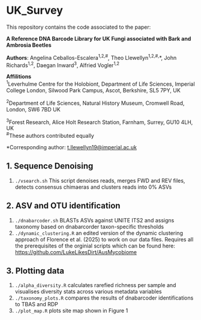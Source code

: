 # UK_Survey
This repository contains the code associated to the paper:
<br/>

**A Reference DNA Barcode Library for UK Fungi associated with Bark and Ambrosia Beetles**
<br/>

**Authors**:
Angelina Ceballos-Escalera<sup>1,2,#</sup>, Theo Llewellyn<sup>1,2,#,</sup>*, John Richards<sup>1,2</sup>, Daegan Inward<sup>3</sup>, Alfried Vogler<sup>1,2</sup>
<br/>

**Affilitions**<br/>
<sup>1</sup>Leverhulme Centre for the Holobiont, Department of Life Sciences, Imperial College London, Silwood Park Campus, Ascot, Berkshire, SL5 7PY, UK

<sup>2</sup>Department of Life Sciences, Natural History Museum, Cromwell Road, London, SW6 7BD UK 

<sup>3</sup>Forest Research, Alice Holt Research Station, Farnham, Surrey, GU10 4LH, UK
<br/>
<sup>#</sup>These authors contributed equally

*Corresponding author: t.llewellyn19@imperial.ac.uk


## 1. Sequence Denoising
1. `./vsearch.sh` This script denoises reads, merges FWD and REV files, detects consensus chimaeras and clusters reads into 0% ASVs

## 2. ASV and OTU identification
1. `./dnabarcoder.sh` BLASTs ASVs against UNITE ITS2 and assigns taxonomy based on dnabarcorder taxon-specific thresholds
2. `./dynamic_clustering.R` an edited version of the dynamic clustering approach of Florence et al. (2025) to work on our data files. Requires all the prerequisites of the orginial scripts which can be found here: https://github.com/LukeLikesDirt/AusMycobiome

## 3. Plotting data
1. `./alpha_diversity.R` calculates rarefied richness per sample and visualises diversity stats across various metadata variables
2. `./taxonomy_plots.R` compares the results of dnabarcoder identifications to TBAS and RDP
3. `./plot_map.R` plots site map shown in Figure 1
